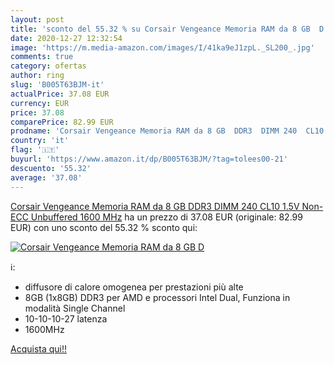 ```yaml
---
layout: post
title: 'sconto del 55.32 % su Corsair Vengeance Memoria RAM da 8 GB  D  '
date: 2020-12-27 12:32:54
image: 'https://m.media-amazon.com/images/I/41ka9eJ1zpL._SL200_.jpg'
comments: true
category: ofertas
author: ring
slug: 'B005T63BJM-it'
actualPrice: 37.08 EUR
currency: EUR
price: 37.08
comparePrice: 82.99 EUR
prodname: 'Corsair Vengeance Memoria RAM da 8 GB  DDR3  DIMM 240  CL10  1.5V  Non-ECC  Unbuffered  1600 MHz'
country: 'it'
flag: '🇮🇹'
buyurl: 'https://www.amazon.it/dp/B005T63BJM/?tag=tolees00-21'
descuento: '55.32'
average: '37.08'
---
```


[Corsair Vengeance Memoria RAM da 8 GB  DDR3  DIMM 240  CL10  1.5V  Non-ECC  Unbuffered  1600 MHz](https://www.amazon.it/dp/B005T63BJM/?tag=tolees00-21) ha un prezzo di 37.08 EUR (originale: 82.99 EUR) con uno sconto del 55.32 % sconto qui:

[![Corsair Vengeance Memoria RAM da 8 GB  D](https://m.media-amazon.com/images/I/41ka9eJ1zpL._SL200_.jpg)](https://www.amazon.it/dp/B005T63BJM/?tag=tolees00-21)

ℹ️:

- diffusore di calore omogenea per prestazioni più alte
- 8GB (1x8GB) DDR3 per AMD e processori Intel Dual, Funziona in modalità Single Channel
- 10-10-10-27 latenza
- 1600MHz

[Acquista qui!!](https://www.amazon.it/dp/B005T63BJM/?tag=tolees00-21)
